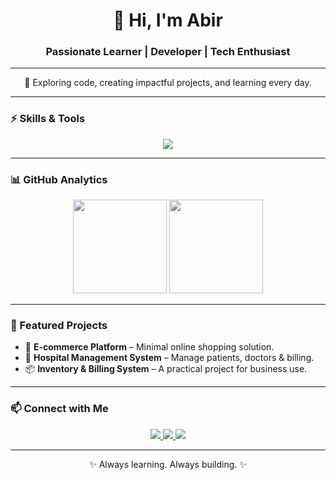 <!-- Header Section -->
<h1 align="center">👋 Hi, I'm Abir</h1>
<h3 align="center">Passionate Learner | Developer | Tech Enthusiast</h3>

---

<!-- Short Intro -->
<p align="center">
🚀 Exploring code, creating impactful projects, and learning every day.  
</p>

---

<!-- Skills -->
### ⚡ Skills & Tools  
<p align="center">
  <img src="https://skillicons.dev/icons?i=python,js,html,css,react,nodejs,git,github,mysql,vscode&theme=light" />
</p>

---

<!-- Stats Section -->
### 📊 GitHub Analytics  
<p align="center">
  <img src="https://github-readme-stats.vercel.app/api?username=Arafath-Abir&show_icons=true&theme=default&hide_border=true" height="150"/>  
  <img src="https://github-readme-streak-stats.herokuapp.com?user=Arafath-Abir&theme=default&hide_border=true" height="150"/>
</p>

---

<!-- Projects -->
### 🌱 Featured Projects  
- 🛒 **E-commerce Platform** – Minimal online shopping solution.  
- 🏥 **Hospital Management System** – Manage patients, doctors & billing.  
- 📦 **Inventory & Billing System** – A practical project for business use.  

---

<!-- Contact -->
### 📫 Connect with Me  
<p align="center">
  <a href="https://linkedin.com/in/your-link" target="_blank">
    <img src="https://img.shields.io/badge/LinkedIn-blue?logo=linkedin&logoColor=white" />
  </a>
  <a href="mailto:yourmail@example.com" target="_blank">
    <img src="https://img.shields.io/badge/Email-red?logo=gmail&logoColor=white" />
  </a>
  <a href="https://github.com/Arafath-Abir" target="_blank">
    <img src="https://img.shields.io/badge/GitHub-black?logo=github&logoColor=white" />
  </a>
</p>

---

<p align="center">✨ Always learning. Always building. ✨</p>
